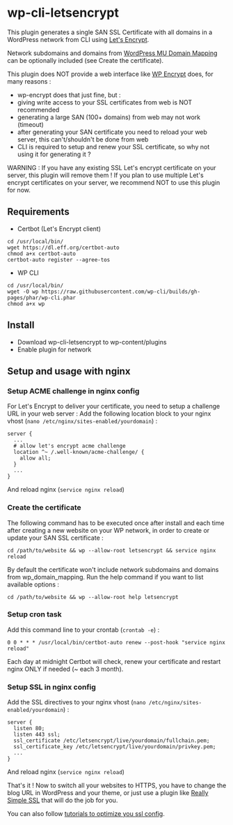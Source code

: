 # wp-cli-letsencrypt

This plugin generates a single SAN SSL Certificate with all domains in a WordPress network from CLI using [Let's Encrypt](https://letsencrypt.org/).

Network subdomains and domains from [WordPress MU Domain Mapping](https://wordpress.org/plugins/wordpress-mu-domain-mapping/) can be optionally included (see Create the certificate).

This plugin does NOT provide a web interface like [WP Encrypt](https://fr.wordpress.org/plugins/wp-encrypt/) does, for many reasons :
- wp-encrypt does that just fine, but :
- giving write access to your SSL certificates from web is NOT recommended
- generating a large SAN (100+ domains) from web may not work (timeout)
- after generating your SAN certificate you need to reload your web server, this can't/shouldn't be done from web
- CLI is required to setup and renew your SSL certificate, so why not using it for generating it ?

WARNING : If you have any existing SSL Let's encrypt certificate on your server, this plugin will remove them !
If you plan to use multiple Let's encrypt certificates on your server, we recommend NOT to use this plugin for now.

## Requirements
- Certbot (Let's Encrypt client)
```
cd /usr/local/bin/
wget https://dl.eff.org/certbot-auto
chmod a+x certbot-auto
certbot-auto register --agree-tos
```

- WP CLI
```
cd /usr/local/bin/
wget -O wp https://raw.githubusercontent.com/wp-cli/builds/gh-pages/phar/wp-cli.phar
chmod a+x wp
```
## Install
- Download wp-cli-letsencrypt to wp-content/plugins
- Enable plugin for network

## Setup and usage with nginx

### Setup ACME challenge in nginx config

For Let's Encrypt to deliver your certificate, you need to setup a challenge URL in your web server :
Add the following location block to your nginx vhost (```nano /etc/nginx/sites-enabled/yourdomain```) :

```
server {
  ...
  # allow let's encrypt acme challenge
  location ^~ /.well-known/acme-challenge/ {
    allow all;
  }
  ...
}
```

And reload nginx (```service nginx reload```)

### Create the certificate

The following command has to be executed once after install and each time after creating a new website on your WP network,
in order to create or update your SAN SSL certificate :
```
cd /path/to/website && wp --allow-root letsencrypt && service nginx reload
```

By default the certificate won't include network subdomains and domains from wp_domain_mapping.
Run the help command if you want to list available options :

```
cd /path/to/website && wp --allow-root help letsencrypt
```

### Setup cron task

Add this command line to your crontab (```crontab -e```) :

```
0 0 * * * /usr/local/bin/certbot-auto renew --post-hook "service nginx reload"
```

Each day at midnight Certbot will check, renew your certificate and restart nginx ONLY if needed (~ each 3 month).

### Setup SSL in nginx config

Add the SSL directives to your nginx vhost (```nano /etc/nginx/sites-enabled/yourdomain```) :

```
server {
  listen 80;
  listen 443 ssl;
  ssl_certificate /etc/letsencrypt/live/yourdomain/fullchain.pem;
  ssl_certificate_key /etc/letsencrypt/live/yourdomain/privkey.pem;
  ...
}
```

And reload nginx (```service nginx reload```)

That's it ! Now to switch all your websites to HTTPS, you have to change the blog URL 
in WordPress and your theme, or just use a plugin like [Really Simple SSL](https://fr.wordpress.org/plugins/really-simple-ssl/) that will do the job for you.

You can also follow [tutorials to optimize you ssl config](https://bjornjohansen.no/optimizing-https-nginx).
